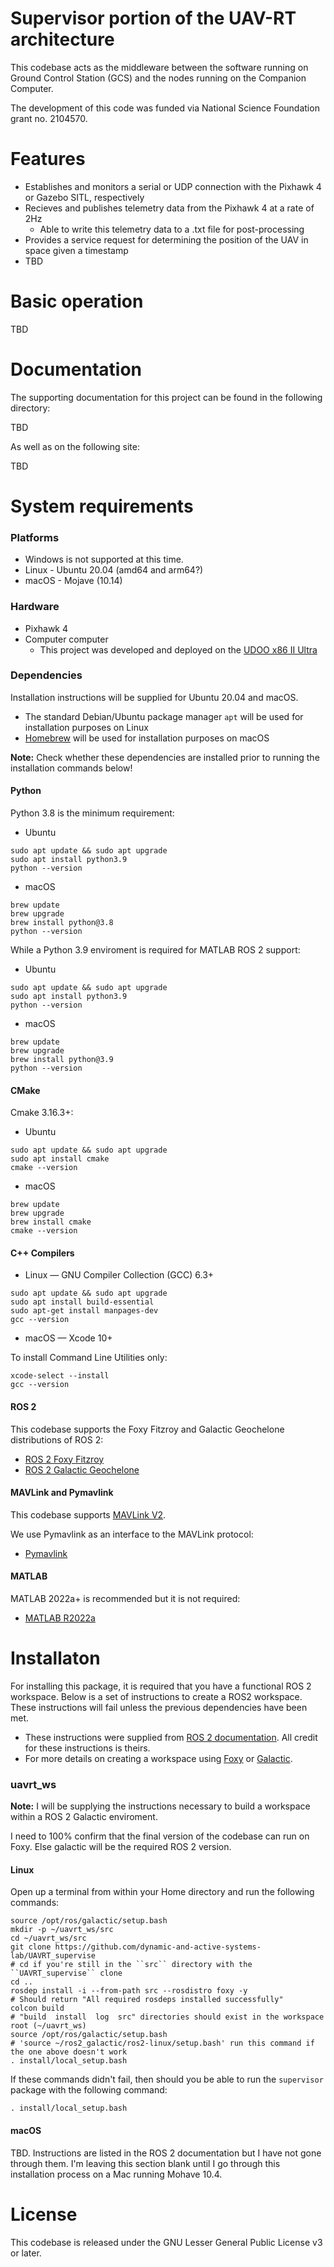 # Supervisor portion of the UAV-RT architecture 

This codebase acts as the middleware between the software running on Ground Control Station (GCS) and the nodes running on the Companion Computer. 

The development of this code was funded via National Science Foundation grant no. 2104570.

# Features

- Establishes and monitors a serial or UDP connection with the Pixhawk 4 or Gazebo SITL, respectively
- Recieves and publishes telemetry data from the Pixhawk 4 at a rate of 2Hz
    - Able to write this telemetry data to a .txt file for post-processing
- Provides a service request for determining the position of the UAV in space given a timestamp
- TBD 

# Basic operation

TBD 

# Documentation

The supporting documentation for this project can be found in the following directory: 

TBD

As well as on the following site: 

TBD 

# System requirements

### Platforms

- Windows is not supported at this time. 
- Linux - Ubuntu 20.04 (amd64 and arm64?) 
- macOS - Mojave (10.14) 

### Hardware

- Pixhawk 4
- Computer computer
    - This project was developed and deployed on the [UDOO x86 II Ultra](https://shop.udoo.org/en/udoo-x86-ii-ultra.html)

### Dependencies 

Installation instructions will be supplied for Ubuntu 20.04 and macOS. 

- The standard Debian/Ubuntu package manager `apt` will be used for installation purposes on Linux
- [Homebrew](https://brew.sh/) will be used for installation purposes on macOS

**Note:** Check whether these dependencies are installed prior to running the installation commands below!

#### Python

Python 3.8 is the minimum requirement:

- Ubuntu 

```
sudo apt update && sudo apt upgrade
sudo apt install python3.9
python --version
```

- macOS

```
brew update
brew upgrade
brew install python@3.8
python --version
```

While a Python 3.9 enviroment is required for MATLAB ROS 2 support: 

- Ubuntu 

```
sudo apt update && sudo apt upgrade
sudo apt install python3.9
python --version

```
- macOS

```
brew update
brew upgrade
brew install python@3.9
python --version
```

#### CMake

Cmake 3.16.3+: 

- Ubuntu

```
sudo apt update && sudo apt upgrade 
sudo apt install cmake
cmake --version
```

- macOS

```
brew update
brew upgrade
brew install cmake
cmake --version
```

#### C++ Compilers

- Linux — GNU Compiler Collection (GCC) 6.3+

```
sudo apt update && sudo apt upgrade
sudo apt install build-essential
sudo apt-get install manpages-dev
gcc --version
```

- macOS — Xcode 10+

To install Command Line Utilities only: 

```
xcode-select --install
gcc --version
```

#### ROS 2

This codebase supports the Foxy Fitzroy and Galactic Geochelone distributions of ROS 2: 

- [ROS 2 Foxy Fitzroy](https://docs.ros.org/en/foxy/Releases/Release-Foxy-Fitzroy.html)
- [ROS 2 Galactic Geochelone](https://docs.ros.org/en/galactic/Releases/Release-Galactic-Geochelone.html)

#### MAVLink and Pymavlink

This codebase supports [MAVLink V2](https://mavlink.io/en/guide/mavlink_2.html). 

We use Pymavlink as an interface to the MAVLink protocol: 

- [Pymavlink](https://github.com/ArduPilot/pymavlink)

#### MATLAB

MATLAB 2022a+ is recommended but it is not required: 

- [MATLAB R2022a](https://www.mathworks.com/support/requirements/matlab-system-requirements.html)

# Installaton

For installing this package, it is required that you have a functional ROS 2 workspace. Below is a set of instructions to create a ROS2 workspace. These instructions will fail unless the previous dependencies have been met. 

- These instructions were supplied from [ROS 2 documentation](https://docs.ros.org/). All credit for these instructions is theirs. 
- For more details on creating a workspace using [Foxy](https://docs.ros.org/en/foxy/Tutorials/Workspace/Creating-A-Workspace.html) or [Galactic](https://docs.ros.org/en/galactic/Tutorials.html). 

### uavrt_ws

**Note:** I will be supplying the instructions necessary to build a workspace within a ROS 2 Galactic enviroment. 

I need to 100% confirm that the final version of the codebase can run on Foxy. Else galactic will be the required ROS 2 version. 

#### Linux

Open up a terminal from within your Home directory and run the following commands: 

```
source /opt/ros/galactic/setup.bash
mkdir -p ~/uavrt_ws/src
cd ~/uavrt_ws/src
git clone https://github.com/dynamic-and-active-systems-lab/UAVRT_supervise
# cd if you're still in the ``src`` directory with the ``UAVRT_supervise`` clone
cd ..
rosdep install -i --from-path src --rosdistro foxy -y
# Should return "All required rosdeps installed successfully"
colcon build
# "build  install  log  src" directories should exist in the workspace root (~/uavrt_ws) 
source /opt/ros/galactic/setup.bash
# 'source ~/ros2_galactic/ros2-linux/setup.bash' run this command if the one above doesn't work
. install/local_setup.bash
```

If these commands didn't fail, then should you be able to run the `supervisor` package with the following command: 

```
. install/local_setup.bash
```

#### macOS

TBD. Instructions are listed in the ROS 2 documentation but I have not gone through them. I'm leaving this section blank until I go through this installation process on a Mac running Mohave 10.4. 

# License 

This codebase is released under the GNU Lesser General Public License v3 or later.
